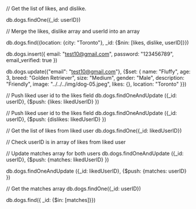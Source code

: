 

<!-- Find New dogs by location  -->

// Get the list of likes, and dislike.

db.dogs.findOne({_id: userID})

// Merge the likes, dislike array and userId into an array

db.dogs.find({location: {city: "Toronto"}, _id: {$nin: [likes, dislike, userID]}})


<!-- Create Empty Profile  -->
db.dogs.insert({
    email: "test10@gmail.com",
        password: "123456789",
        email_verified: true
})


<!-- Update User Profile by email -->
db.dogs.update({"email": "test10@gmail.com"}, {$set: {
      name: "Fluffy",
        age: 3,
        breed: "Golden Retriever",
        size: "Medium",
        gender: "Male",
        description: "Friendly",
        image: "../../../img/dog-05.jpeg",
        likes: {},
        location: "Toronto"
    }})




<!-- Like another Profile -->

// Push liked user id to the likes field
db.dogs.findOneAndUpdate ({_id: userID}, {$push: {likes: likedUserID} })


<!-- Dislike another Profile -->

// Push liked user id to the likes field
db.dogs.findOneAndUpdate ({_id: userID}, {$push: {dislikes: likedUserID} })

<!-- Update matches array -->
// Get the list of likes from liked user
db.dogs.findOne({_id: likedUserID})

// Check userID is in array of likes from liked user

// Update matches array for both users
db.dogs.findOneAndUpdate ({_id: userID}, {$push: {matches: likedUserID} })

db.dogs.findOneAndUpdate ({_id: likedUserID}, {$push: {matches: userID} })

<!-- Find Matches -->

// Get the matches array
db.dogs.findOne({_id: userID})

db.dogs.find({ _id: {$in: [matches]}})



